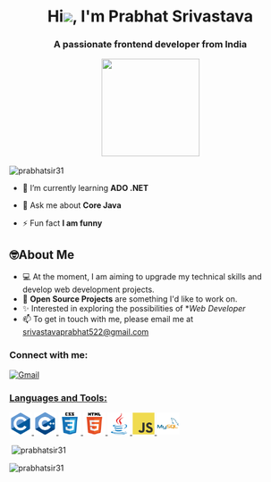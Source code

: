 


<h1 align="center">Hi<img src="https://raw.githubusercontent.com/MartinHeinz/MartinHeinz/master/wave.gif" width="30px">, I'm Prabhat Srivastava</h1>
<h3 align="center">A passionate frontend developer from India</h3>
<div align="center">
<img src="https://th.bing.com/th/id/R.a831bba7d6f819d057b7a9d254b7ab79?rik=Q443dZhLbKi1qg&riu=http%3a%2f%2fgetdrawings.com%2fuseruploadedimages%2fdeveloper-clipart.PNG&ehk=yGzG6T5HVmqhdgCym9LgHz91WJrqPCiIr0jMJA5qQw4%3d&risl=&pid=ImgRaw&r=0&sres=1&sresct=1.png" height="175px" width="175px"/>
</div>


<p align="left"> <img src="https://komarev.com/ghpvc/?username=prabhatsir31&label=Profile%20views&color=0e75b6&style=flat" alt="prabhatsir31" /> </p>

- 🌱 I’m currently learning **ADO .NET**

- 💬 Ask me about **Core Java**

- ⚡ Fun fact **I am funny**

## 🤓About Me 
 
 
 - 💻 At the moment, I am aiming to upgrade my technical skills and develop web development projects.
 - 🙌 **Open Source Projects** are something I'd like to work on.
 - ✨ Interested in exploring the possibilities of **Web Developer*
 - 📫 To get in touch with me, please email me at srivastavaprabhat522@gmail.com

<h3 align="left">Connect with me:</h3>
<!--<a  href="https://www.linkedin.com/in/srivastavaprabhat522/" target="_blank"><img alt="LinkedIn" src="https://img.shields.io/badge/linkedin%20-%230077B5.svg?&style=for-the-badge&logo=linkedin&logoColor=white" /></a>-->
<a href="mailto:srivastavaprabhat522@gmail.com"><img  alt="Gmail" src="https://img.shields.io/badge/Gmail-D14836?style=for-the-badge&logo=gmail&logoColor=white" />

<p align="left">
</p>

<h3 align="left">Languages and Tools:</h3>
<p align="left"> <a href="https://www.cprogramming.com/" target="_blank" rel="noreferrer"> <img src="https://raw.githubusercontent.com/devicons/devicon/master/icons/c/c-original.svg" alt="c" width="40" height="40"/> </a> <a href="https://www.w3schools.com/cpp/" target="_blank" rel="noreferrer"> <img src="https://raw.githubusercontent.com/devicons/devicon/master/icons/cplusplus/cplusplus-original.svg" alt="cplusplus" width="40" height="40"/> </a> <a href="https://www.w3schools.com/css/" target="_blank" rel="noreferrer"> <img src="https://raw.githubusercontent.com/devicons/devicon/master/icons/css3/css3-original-wordmark.svg" alt="css3" width="40" height="40"/> </a> <a href="https://www.w3.org/html/" target="_blank" rel="noreferrer"> <img src="https://raw.githubusercontent.com/devicons/devicon/master/icons/html5/html5-original-wordmark.svg" alt="html5" width="40" height="40"/> </a> <a href="https://www.java.com" target="_blank" rel="noreferrer"> <img src="https://raw.githubusercontent.com/devicons/devicon/master/icons/java/java-original.svg" alt="java" width="40" height="40"/> </a> <a href="https://developer.mozilla.org/en-US/docs/Web/JavaScript" target="_blank" rel="noreferrer"> <img src="https://raw.githubusercontent.com/devicons/devicon/master/icons/javascript/javascript-original.svg" alt="javascript" width="40" height="40"/> </a> <a href="https://www.mysql.com/" target="_blank" rel="noreferrer"> <img src="https://raw.githubusercontent.com/devicons/devicon/master/icons/mysql/mysql-original-wordmark.svg" alt="mysql" width="40" height="40"/> </a> </p>

<p>&nbsp;<img align="center" src="https://github-readme-stats.vercel.app/api?username=prabhatsir31&show_icons=true&locale=en" alt="prabhatsir31" /></p>

<p><img align="center" src="https://github-readme-streak-stats.herokuapp.com/?user=prabhatsir31&" alt="prabhatsir31" /></p>

